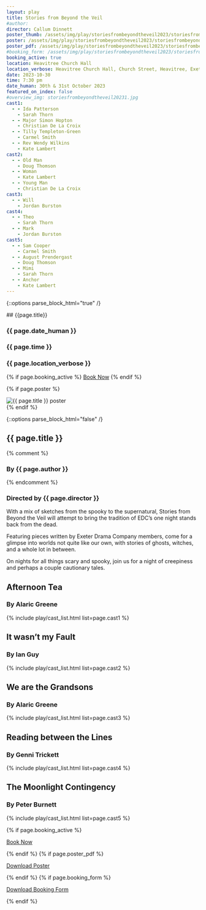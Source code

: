 ```yaml
---
layout: play
title: Stories from Beyond the Veil
#author:
director: Callum Dinnett
poster_thumb: /assets/img/play/storiesfrombeyondtheveil2023/storiesfrombeyondtheveil2023thumb.jpg
poster: /assets/img/play/storiesfrombeyondtheveil2023/storiesfrombeyondtheveil2023poster.jpg
poster_pdf: /assets/img/play/storiesfrombeyondtheveil2023/storiesfrombeyondtheveil2023poster.pdf
#booking_form: /assets/img/play/storiesfrombeyondtheveil2023/storiesfrombeyondtheveil2023bookingform.pdf
booking_active: true
location: Heavitree Church Hall
location_verbose: Heavitree Church Hall, Church Street, Heavitree, Exeter, EX2 5EP
date: 2023-10-30
time: 7:30 pm
date_human: 30th & 31st October 2023
featured_on_index: false
#overview_img: storiesfrombeyondtheveil20231.jpg
cast1:
  - - Ida Patterson
    - Sarah Thorn
  - - Major Simon Hopton
    - Christian De La Croix
  - - Tilly Templeton-Green
    - Carmel Smith
  - - Rev Wendy Wilkins
    - Kate Lambert
cast2:
  - - Old Man
    - Doug Thomson
  - - Woman
    - Kate Lambert
  - - Young Man
    - Christian De La Croix
cast3:
  - - Will
    - Jordan Burston
cast4:
  - - Theo
    - Sarah Thorn
  - - Mark
    - Jordan Burston
cast5:
  - - Sam Cooper
    - Carmel Smith
  - - August Prendergast
    - Doug Thomson
  - - Mimi
    - Sarah Thorn
  - - Anchor
    - Kate Lambert
---
```


{::options parse_block_html="true" /}

<div class="jumbotron">
## {{page.title}}
<h3> <i class="fas fa-calendar-alt"></i> {{ page.date_human }}</h3>
<h3> <i class="fas fa-clock"></i> {{ page.time }}</h3>
<h3> <i class="fas fa-map-marker-alt"></i> {{ page.location_verbose }}</h3>
{% if page.booking_active %}
<a class="btn btn-primary" href="{{ site.social_links.ticketsource }}" role="button">Book Now</a>
{% endif %}
</div>

{% if page.poster %}
<div class="row text-center">
<div class="col-1">
</div>
<div class="col-10">
<img class="img-fluid" src="{{ page.poster | relative_url }}" alt="{{ page.title }} poster" />
</div>
<div class="col-1">
</div>
</div>
{% endif %}

{::options parse_block_html="false" /}

## {{ page.title }}
{% comment %}
### By {{ page.author }}
{% endcomment %}
### Directed by {{ page.director }}

With a mix of sketches from the spooky to the supernatural, Stories from Beyond
the Veil will attempt to bring the tradition of EDC’s one night stands back from
the dead.

Featuring pieces written by Exeter Drama Company members, come for a glimpse
into worlds not quite like our own, with stories of ghosts, witches, and a whole
lot in between.

On nights for all things scary and spooky, join us for a night of creepiness and
perhaps a couple cautionary tales.

## Afternoon Tea
### By Alaric Greene

{% include play/cast_list.html list=page.cast1 %}

## It wasn’t my Fault
### By Ian Guy

{% include play/cast_list.html list=page.cast2 %}

## We are the Grandsons
### By Alaric Greene

{% include play/cast_list.html list=page.cast3 %}

## Reading between the Lines
### By Genni Trickett

{% include play/cast_list.html list=page.cast4 %}

## The Moonlight Contingency
### By Peter Burnett

{% include play/cast_list.html list=page.cast5 %}

{% if page.booking_active %}
<p class="text-center"><a class="btn btn-primary" href="{{ site.social_links.ticketsource }}" role="button">Book Now</a></p>
{% endif %}
{% if page.poster_pdf %}
<p class="text-center"><a href="{{ page.poster_pdf | relative_url}}" role="button">Download Poster</a></p>
{% endif %}
{% if page.booking_form %}
<p class="text-center"><a href="{{ page.booking_form | relative_url }}" role="button">Download Booking Form</a></p>
{% endif %}
